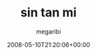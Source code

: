 ---
title: 'sin tan mi'
posts: 2
hash: '4Jtj1qiw'
author: 'megaribi'
date: 2008-05-10T21:20:06+00:00
sources:
  - https://tokipona.yahoogroups.narkive.com/4Jtj1qiw
---